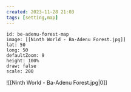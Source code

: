 ```yaml
---
created: 2023-11-28 21:03
tags: [setting,map]
---
```

```leaflet
id: be-adenu-forest-map
image: [[Ninth World - Ba-Adenu Forest.jpg]]
lat: 50
long: 50
defaultZoom: 9
height: 100%
draw: false
scale: 200
```
![[Ninth World - Ba-Adenu Forest.jpg|0]]